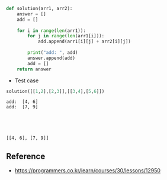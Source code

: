 

```python
def solution(arr1, arr2):
    answer = []
    add = []
    
    for i in range(len(arr1)):
        for j in range(len(arr1[i])):
            add.append(arr1[i][j] + arr2[i][j])
        
        print("add: ", add)
        answer.append(add)
        add = []
    return answer
```

- Test case


```python
solution([[1,2],[2,3]],[[3,4],[5,6]])
```

    add:  [4, 6]
    add:  [7, 9]





    [[4, 6], [7, 9]]



## Reference
-  https://programmers.co.kr/learn/courses/30/lessons/12950
